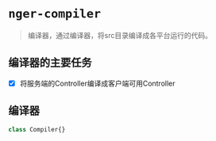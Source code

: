 # `nger-compiler`
> 编译器，通过编译器，将src目录编译成各平台运行的代码。

## 编译器的主要任务

- [x] 将服务端的Controller编译成客户端可用Controller


## 编译器

```ts
class Compiler{}
```